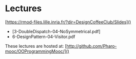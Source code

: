 # Lectures 

[https://rmod-files.lille.inria.fr/?dir=DesignCoffeeClub/Slides]()


- [3-DoubleDispatch-04-NoSymmetrical.pdf]
- 6-DesignPattern-04-Visitor.pdf

These lectures are hosted at: 
	[http://github.com/Pharo-mooc/OOProgrammingMooc/]()
	
